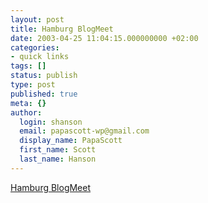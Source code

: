```yaml
---
layout: post
title: Hamburg BlogMeet
date: 2003-04-25 11:04:15.000000000 +02:00
categories:
- quick links
tags: []
status: publish
type: post
published: true
meta: {}
author:
  login: shanson
  email: papascott-wp@gmail.com
  display_name: PapaScott
  first_name: Scott
  last_name: Hanson
---
```

<p><a title="11 May, Alsterpavillion: be there or be sqaure" href="http://lumma.de/mt/archives/000144.html#000144">Hamburg BlogMeet</a></p>
